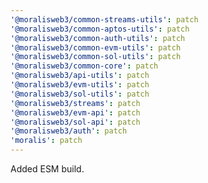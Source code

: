 ```yaml
---
'@moralisweb3/common-streams-utils': patch
'@moralisweb3/common-aptos-utils': patch
'@moralisweb3/common-auth-utils': patch
'@moralisweb3/common-evm-utils': patch
'@moralisweb3/common-sol-utils': patch
'@moralisweb3/common-core': patch
'@moralisweb3/api-utils': patch
'@moralisweb3/evm-utils': patch
'@moralisweb3/sol-utils': patch
'@moralisweb3/streams': patch
'@moralisweb3/evm-api': patch
'@moralisweb3/sol-api': patch
'@moralisweb3/auth': patch
'moralis': patch
---
```


Added ESM build.
